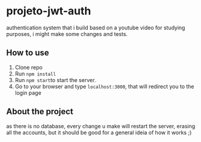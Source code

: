 # projeto-jwt-auth
authentication system that i build based on a youtube video for studying purposes, i might make some changes and tests.

## How to use

1. Clone repo
2. Run `npm install`
3. Run `npm start`to start the server.
4. Go to your browser and type `localhost:3000`, that will redirect you to the login page

## About the project

as there is no database, every change u make will restart the server, erasing all the accounts, but it should be good for a general ideia of how it works ;)
